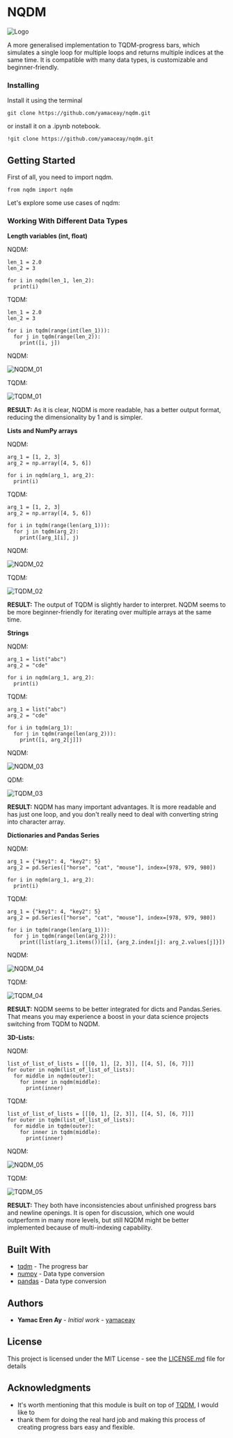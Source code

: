 # NQDM

![Logo](https://user-images.githubusercontent.com/46201716/116823016-4d8b3900-ab82-11eb-9661-ea9dc75d93e3.png)

A more generalised implementation to TQDM-progress bars, 
which simulates a single loop for multiple loops and returns 
multiple indices at the same time. It is compatible with many data types, 
is customizable and beginner-friendly.

### Installing

Install it using the terminal
```
git clone https://github.com/yamaceay/nqdm.git
```
or install it on a .ipynb notebook.
```
!git clone https://github.com/yamaceay/nqdm.git
```

## Getting Started

First of all, you need to import nqdm.
```
from nqdm import nqdm
```

Let's explore some use cases of nqdm:

### Working With Different Data Types

**Length variables (int, float)**

NQDM:

```
len_1 = 2.0 
len_2 = 3 

for i in nqdm(len_1, len_2):
  print(i)
```
TQDM:

```
len_1 = 2.0 
len_2 = 3

for i in tqdm(range(int(len_1))):
  for j in tqdm(range(len_2)):
    print([i, j])
```
NQDM:

![NQDM_01](https://user-images.githubusercontent.com/46201716/116820687-87564280-ab76-11eb-9bcb-138aaba6e434.png)

TQDM:

![TQDM_01](https://user-images.githubusercontent.com/46201716/116820698-91784100-ab76-11eb-8a3b-a06c20a3585e.png)


**RESULT:** As it is clear, NQDM is more readable, has a 
better output format, reducing the dimensionality by 1 and is simpler. 


**Lists and NumPy arrays**

NQDM:

```
arg_1 = [1, 2, 3]
arg_2 = np.array([4, 5, 6])

for i in nqdm(arg_1, arg_2):
  print(i)
```

TQDM:

```
arg_1 = [1, 2, 3]
arg_2 = np.array([4, 5, 6])

for i in tqdm(range(len(arg_1))):
  for j in tqdm(arg_2):
    print([arg_1[i], j)
```

NQDM:

![NQDM_02](https://user-images.githubusercontent.com/46201716/116820837-5591ab80-ab77-11eb-9954-f9f9d60d24c9.png)

TQDM:

![TQDM_02](https://user-images.githubusercontent.com/46201716/116820849-68a47b80-ab77-11eb-80a5-27757a1ad5a9.png)



**RESULT:** The output of TQDM is slightly harder to interpret. NQDM seems to be 
more beginner-friendly for iterating over multiple arrays at the same time.

**Strings**

NQDM:

```
arg_1 = list("abc")
arg_2 = "cde"

for i in nqdm(arg_1, arg_2):
  print(i)
```

TQDM:

```
arg_1 = list("abc")
arg_2 = "cde"

for i in tqdm(arg_1):
  for j in tqdm(range(len(arg_2))):
    print([i, arg_2[j]])
```

NQDM:

![NQDM_03](https://user-images.githubusercontent.com/46201716/116821097-c6859300-ab78-11eb-95e9-0a7ec46a4631.png)

QDM:

![TQDM_03](https://user-images.githubusercontent.com/46201716/116821904-43fed280-ab7c-11eb-9532-0e086b0a2c01.png)


**RESULT:** NQDM has many important advantages. It is more readable 
and has just one loop, and you don't really need to deal with converting string
into character array.

**Dictionaries and Pandas Series**

NQDM:

```
arg_1 = {"key1": 4, "key2": 5}
arg_2 = pd.Series(["horse", "cat", "mouse"], index=[978, 979, 980])

for i in nqdm(arg_1, arg_2):
  print(i)
```

TQDM: 

```
arg_1 = {"key1": 4, "key2": 5}
arg_2 = pd.Series(["horse", "cat", "mouse"], index=[978, 979, 980])

for i in tqdm(range(len(arg_1))):
  for j in tqdm(range(len(arg_2))):
    print([list(arg_1.items())[i], {arg_2.index[j]: arg_2.values[j]}])
```

NQDM:

![NQDM_04](https://user-images.githubusercontent.com/46201716/116821270-7fe46880-ab79-11eb-9727-875093e7d2c1.png)

TQDM:

![TQDM_04](https://user-images.githubusercontent.com/46201716/116821277-88d53a00-ab79-11eb-9ffa-ef5b6969dfdd.png)


**RESULT:** NQDM seems to be better integrated for dicts and Pandas.Series.
That means you may experience a boost in your data science projects switching from TQDM to NQDM.

**3D-Lists:**

NQDM:

```
list_of_list_of_lists = [[[0, 1], [2, 3]], [[4, 5], [6, 7]]]
for outer in nqdm(list_of_list_of_lists):
  for middle in nqdm(outer):
    for inner in nqdm(middle):
      print(inner)
```

TQDM:

```
list_of_list_of_lists = [[[0, 1], [2, 3]], [[4, 5], [6, 7]]]
for outer in tqdm(list_of_list_of_lists):
  for middle in tqdm(outer):
    for inner in tqdm(middle):
      print(inner)
```

NQDM:

![NQDM_05](https://user-images.githubusercontent.com/46201716/116821688-29782980-ab7b-11eb-9ca1-4f9ed816daba.png)

TQDM:

![TQDM_05](https://user-images.githubusercontent.com/46201716/116821692-2da44700-ab7b-11eb-84a4-9782ee9312af.png)


**RESULT:** They both have inconsistencies about unfinished progress bars and
newline openings. It is open for discussion, which one would outperform in many
more levels, but still NQDM might be better implemented because of multi-indexing capability.

## Built With

* [tqdm](https://github.com/tqdm/tqdm) - The progress bar
* [numpy](https://github.com/numpy/numpy) - Data type conversion 
* [pandas](https://pandas.pydata.org/) - Data type conversion

## Authors

* **Yamac Eren Ay** - *Initial work* - [yamaceay](https://github.com/yamaceay)

## License

This project is licensed under the MIT License - see the [LICENSE.md](LICENSE.md) file for details

## Acknowledgments

* It's worth mentioning that this module is built on top of [TQDM](https://tqdm.github.io/),  I would like to
* thank them for doing the real hard job and making this process of creating progress bars easy and flexible. 
